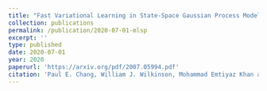 ```yaml
---
title: "Fast Variational Learning in State-Space Gaussian Process Models"
collection: publications
permalink: /publication/2020-07-01-mlsp
excerpt: ''
type: published
date: 2020-07-01
year: 2020
paperurl: 'https://arxiv.org/pdf/2007.05994.pdf'
citation: 'Paul E. Chang, William J. Wilkinson, Mohammad Emtiyaz Khan and Arno Solin, <i>Fast Variational Learning in State-Space Gaussian Process Models</i>, in International Workshop on Machine Learning for Signal Processing (MLSP) 2020.'
---
```

